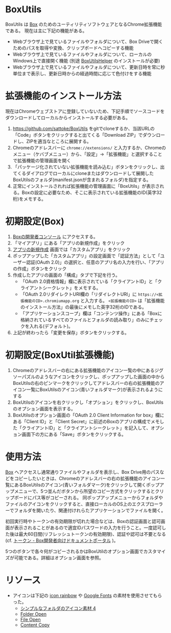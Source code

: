 # BoxUtils
BoxUtils は [Box](https://www.box.com/) のためのユーティリティソフトウェアとなるChrome拡張機能である。
現在は主に下記の機能がある。

- Webブラウザ上で見ているファイルやフォルダについて、Box Driveで開くためのパスを取得や変換、クリップボードへコピーする機能
- Webブラウザ上で見ているファイルやフォルダについて、ローカルのWindows上で直接開く機能 (別途 [BoxUtilsHelper](https://github.com/sattoke/BoxUtilsHelper) のインストールが必要)
- Webブラウザ上で見ているファイルやフォルダについて、更新日時を常に秒単位まで表示し、更新日時からの経過時間に応じて色付けをする機能

# 拡張機能のインストール方法
現在はChromeウェブストアに登録していないため、下記手順でソースコードをダウンロードしてローカルからインストールする必要がある。

1. https://github.com/sattoke/BoxUtils をgitでcloneするか、当該URLの「Code」ボタンをクリックすると出てくる「Download ZIP」でダウンロードし、ZIPを適当なところに展開する。
1. Chromeのアドレスバーに `chrome://extensions/` と入力するか、Chromeのメニュー（ケバブメニュー）から、「設定」→「拡張機能」と選択することで拡張機能の管理画面を開く
1. 「パッケージ化されていない拡張機能を読み込む」ボタンをクリックし、出てくるダイアログでローカルにcloneまたはダウンロードして展開したBoxUtilsのフォルダ(manifest.jsonが含まれるフォルダ)を指定する。
1. 正常にインストールされれば拡張機能の管理画面に「BoxUtils」が表示される。Boxの設定に必要なため、そこに表示されている拡張機能のID(英字32桁)をメモする。

# 初期設定(Box)

1. [Boxの開発者コンソール](https://app.box.com/developers/console) にアクセスする。
1. 「マイアプリ」にある「アプリの新規作成」をクリック
1. [アプリの新規作成](https://app.box.com/developers/console/newapp) 画面では「カスタムアプリ」をクリック
1. ポップアップした「カスタムアプリ」の設定画面で「認証方法」として「ユーザー認証(OAuth 2.0)」の選択と、任意のアプリ名の入力を行い、「アプリの作成」ボタンをクリック
1. 作成したアプリの画面の「構成」タブで下記を行う。
   - 「OAuth 2.0資格情報」欄に表示されている「クライアントID」と「クライアントシークレット」をメモする。
   - 「OAuth 2.0リダイレクトURI欄の「リダイレクトURI」に `https://<拡張機能のID>.chromiumapp.org` と入力する。 `<拡張機能のID>` は「拡張機能のインストール方法」の最後にメモした英字32桁のIDである。
   - 「アプリケーションスコープ」欄は「コンテンツ操作」にある「Boxに格納されているすべてのファイルとフォルダの読み取り」のみにチェックを入れる(デフォルト)。
1. 上記が終わったら「変更を保存」ボタンをクリックする。

# 初期設定(BoxUtil拡張機能)

1. Chromeのアドレスバーの右にある拡張機能のアイコン一覧の中にあるジグソーパズルのようなアイコンをクリックし、ポップアップした画面の中からBoxUtilsの右のピンマークをクリックしてアドレスバーの右の拡張機能のアイコン一覧にBoxUtilsのアイコン(青いフォルダマーク)が表示されるようにする
1. BoxUtilsのアイコンを右クリックし「オプション」をクリックし、BoxUtilsのオプション画面を表示する。
1. BoxUtilsのオプション画面の「OAuth 2.0 Client Information for box」欄にある「Client ID」と「Client Secret」に前述のBoxのアプリの構成でメモした「クライアントID」と「クライアントシークレット」を記入して、オプション画面下の方にある「Save」ボタンをクリックする。

# 使用方法

[Box](https://www.box.com/) へアクセスし通常通りファイルやフォルダを表示し、Box Drive用のパスなどをコピーしたいときは、Chromeのアドレスバーの右の拡張機能のアイコン一覧にあるBoxUtilsのアイコン(青いフォルダマーク)をクリックして開くポップアップメニューで、5つ並んだボタンから所望のコピー方式をクリックするとクリップボードにパス等がコピーされる。
同ポップアップメニューからフォルダやファイルのアイコンをクリックすると、直接ローカルのOS上のエクスプローラーでフォルダを開いたり、関連付けれらたアプリケーションでファイルを開く。

初回実行時やトークンの有効期限が切れた場合などは、Boxの認証画面と認可画面が表示されることがあるので適宜IDパスワードの入力を行うこと。一度認可した後は最大60日間(リフレッシュトークンの有効期限)、認証や認可は不要となる (cf. [トークン - Box開発者向けドキュメントポータル](https://ja.developer.box.com/guides/authentication/tokens/) )。

5つのボタンで各々何がコピーされるかはBoxUtilのオプション画面でカスタマイズが可能である。詳細はオプション画面を参照。

# リソース
- アイコンは下記の [icon rainbow](https://icon-rainbow.com/) や [Google Fonts](https://fonts.google.com/) の素材を使用させてもらった。
  - [シンプルなフォルダのアイコン素材 4](https://icon-rainbow.com/%e3%82%b7%e3%83%b3%e3%83%97%e3%83%ab%e3%81%aa%e3%83%95%e3%82%a9%e3%83%ab%e3%83%80%e3%81%ae%e3%82%a2%e3%82%a4%e3%82%b3%e3%83%b3%e7%b4%a0%e6%9d%90-4/)
  - [Folder Open](https://fonts.google.com/icons?icon.query=folder+open&icon.style=Rounded)
  - [File Open](https://fonts.google.com/icons?icon.query=file+open&icon.style=Rounded)
  - [Content Copy](https://fonts.google.com/icons?icon.query=content+copy&icon.style=Rounded)

